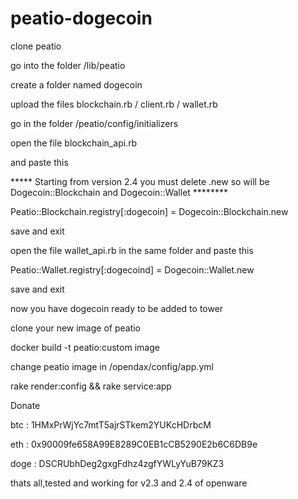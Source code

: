 # peatio-dogecoin
clone peatio

go into the folder /lib/peatio

create a folder named dogecoin

upload the files blockchain.rb / client.rb / wallet.rb

go in the folder /peatio/config/initializers

open the file blockchain_api.rb

and paste this   

***** Starting from version 2.4 you must delete .new so will be Dogecoin::Blockchain and Dogecoin::Wallet ********

Peatio::Blockchain.registry[:dogecoin] = Dogecoin::Blockchain.new

save and exit

open the file wallet_api.rb in the same folder and paste this

Peatio::Wallet.registry[:dogecoind] = Dogecoin::Wallet.new

save and exit

now you have dogecoin ready to be added to tower

clone your new image of peatio

docker build -t peatio:custom image

change peatio image in /opendax/config/app.yml

rake render:config && rake service:app

Donate

btc : 1HMxPrWjYc7mtT5ajrSTkem2YUKcHDrbcM

eth : 0x90009fe658A99E8289C0EB1cCB5290E2b6C6DB9e

doge : DSCRUbhDeg2gxgFdhz4zgfYWLyYuB79KZ3


thats all,tested and working for v2.3 and 2.4 of openware
